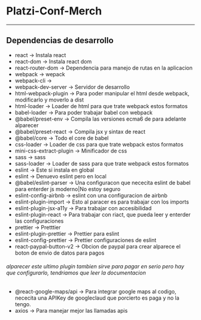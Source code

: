 # Platzi-Conf-Merch
---
## Dependencias de desarrollo
- react            	 			-> Instala react
- react-dom        	 			-> Instala react dom
- react-router-dom        -> Dependencia para manejo de rutas en la aplicacion
- webpack									-> wepack
- webpack-cli        			-> 
- webpack-dev-server 			-> Servidor de desarrollo
- html-webpack-plugin			-> Para poder manipular el html desde webpack, modificarlo y moverlo a dist
- html-loader				 			-> Loader de html para que trate webpack estos formatos
- babel-loader       			-> Para poder trabajar babel con webpack
- @babel/preset-env  		 	-> Compila las versiones ecma6 de para adelante alparecer
- @babel/preset-react		 	-> Compila	jsx y sintax de react
- @babel/core        		 	-> Todo el core de babel
- css-loader         		 	-> Loader de css para que trate webpack estos formatos
- mini-css-extract-plugin	-> Minificador de css 
- sass               		 	-> sass
- sass-loader        		 	-> Loader de sass para que trate webpack estos formatos
- eslint             		 	-> Este si instala en global
- eslint             		 	-> Denuevo eslint pero en local
- @babel/eslint-parser   	-> Una configuracon que nececita eslint de babel para enterder js moderno|No estoy seguro
- eslint-config-airbnb   	-> eslint con una configuracion de airbnb
- eslint-plugin-import   	-> Esto al paracer es para trabajar con los imports
- eslint-plugin-jsx-a11y 	-> Para trabajar con accesibilidad
- eslint-plugin-react    	-> Para trabajar con riact, que pueda leer y enterder las configuraciones   
- prettier               	-> Pretttier
- eslint-plugin-prettier 	-> Prettier para eslint
- eslint-config-prettier 	-> Prettier configuraciones de eslint
- react-paypal-button-v2  -> Obcion de paypal para crear alparece el boton de envio de datos para pagos
###### *alparecer este ultimo plugin tambien sirve para pagar en serio pero hay que configurarlo, tendriamos que leer la documentacion*
- @react-google-maps/api  -> Para integrar google maps al codigo, nececita una APIKey de googleclaud que porcierto es paga y no la tengo.
- axios                   -> Para manejar mejor las llamadas apis